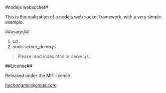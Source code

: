 #nodejs websocket#

This is the realization of a nodejs web socket framework, with a very simple example.

##usage##

1. cd . 
2. node server_demo.js

>Please read index.html or server.js.

##License##

Released under the MIT license

_*[hechangmin@gmail.com](mailto://hechangmin@gmail.com)*_
